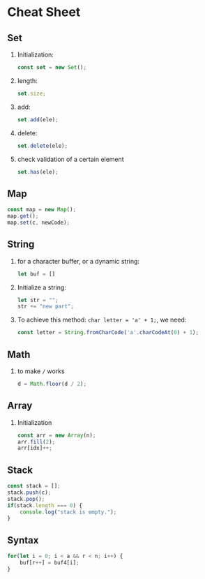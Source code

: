 # Cheat Sheet
## Set
1. Initialization:
    ```javascript
    const set = new Set();
    ```
2. length:
    ```javascript
    set.size;
    ```
3. add:
    ```javascript
    set.add(ele);
    ```
4. delete:
    ```javascript
    set.delete(ele);
    ```
5. check validation of a certain element
    ```javascript
    set.has(ele);
    ```

## Map

```javascript
const map = new Map();
map.get();
map.set(c, newCode);
```


## String
1. for a character buffer, or a dynamic string:
    ```javascript
    let buf = []
    ```
2. Initialize a string:
    ```javascript
    let str = "";
    str += "new part";
    ```
3. To achieve this method: `char letter = 'a' + 1;`, we need:
    ```javascript
    const letter = String.fromCharCode('a'.charCodeAt(0) + 1);
    ```

## Math
1. to make `/` works
    ```javascript
    d = Math.floor(d / 2);
    ```

## Array
1. Initialization
    ```javascript
    const arr = new Array(n);
    arr.fill(2);
    arr[idx]++;
    ```

## Stack
```javascript
const stack = [];
stack.push(c);
stack.pop();
if(stack.length === 0) {
    console.log("stack is empty.");
}
```

## Syntax
```javascript
for(let i = 0; i < a && r < n; i++) {
    buf[r++] = buf4[i];
}
```